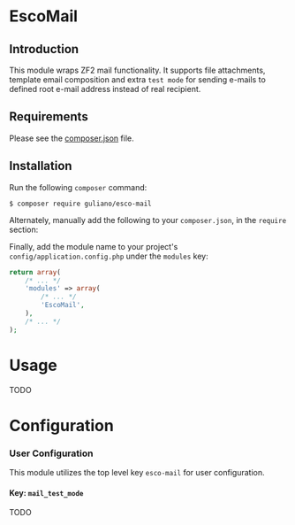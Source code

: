 EscoMail
=======

Introduction
------------

This module wraps ZF2 mail functionality. It supports file attachments, template email composition and extra `test mode` for sending e-mails to defined root e-mail address instead of real recipient.

Requirements
------------
  
Please see the [composer.json](composer.json) file.

Installation
------------

Run the following `composer` command:

```console
$ composer require guliano/esco-mail
```

Alternately, manually add the following to your `composer.json`, in the `require` section:

Finally, add the module name to your project's `config/application.config.php` under the `modules`
key:

```php
return array(
    /* ... */
    'modules' => array(
        /* ... */
        'EscoMail',
    ),
    /* ... */
);
```

Usage
=====
TODO

Configuration
=============

### User Configuration

This module utilizes the top level key `esco-mail` for user configuration.

#### Key: `mail_test_mode`

TODO